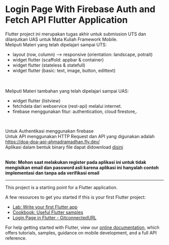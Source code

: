# Login Page With Firebase Auth and Fetch API Flutter Application

Flutter project ini merupakan tugas akhir untuk submission UTS dan dilanjutkan UAS untuk  Mata Kuliah Framework Mobile.
</br> Meliputi Materi yang telah dipelajari sampai UTS:
- layout (row, column) --> responsive (orientation: landscape, potrait)
- widget flutter (scaffold: appbar & container)
- widget flutter (stateless & statefull)
- widget flutter (basic: text, image, button, edittext)
</br>
</br> Meliputi Materi tambahan yang telah dipelajari sampai UAS:

- widget flutter (listview)
- fetchdata dari webservice (rest-api) melalui internet.
- firebase menggunakan fitur: authentication, cloud firestore,.
</br>

Untuk Authentikasi menggunakan firebase 
</br> Untuk API menggunakan HTTP Request dan API yang digunakan adalah https://doa-doa-api-ahmadramadhan.fly.dev/
</br> Aplikasi dalam bentuk binary file dapat didownload [disini](https://github.com/FarhanKurnia/FrameworkWebP6/releases/tag/v1.0.0.0)  

</br>
<strong>Note: Mohon saat melakukan register pada aplikasi ini untuk tidak mengisikan email dan password asli karena aplikasi ini hanyalah contoh implementasi dan tanpa ada verifikasi email</strong> 
</br>

---
This project is a starting point for a Flutter application.

A few resources to get you started if this is your first Flutter project:

- [Lab: Write your first Flutter app](https://flutter.dev/docs/get-started/codelab)
- [Cookbook: Useful Flutter samples](https://flutter.dev/docs/cookbook)
- [Login Page in Flutter - GitconnectedURL](https://levelup.gitconnected.com/login-page-ui-in-flutter-65210e7a6c90)

For help getting started with Flutter, view our
[online documentation](https://flutter.dev/docs), which offers tutorials,
samples, guidance on mobile development, and a full API reference.
